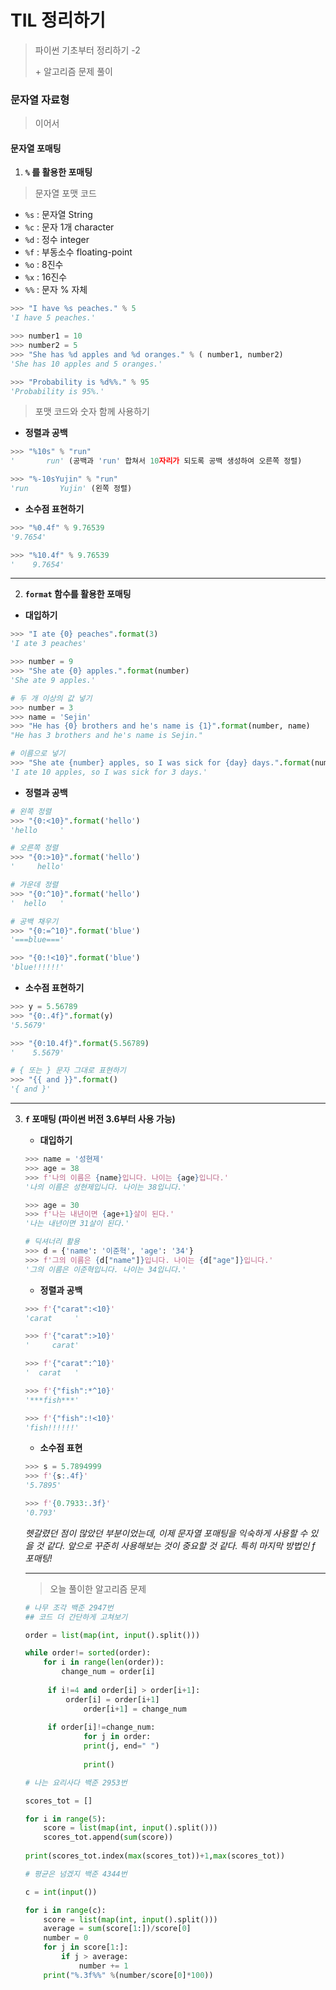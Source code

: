 # TIL 정리하기

> 파이썬 기초부터 정리하기 -2
>
> \+ 알고리즘 문제 풀이



### 문자열 자료형 

> 이어서 



#### 문자열 포매팅

1. __`%` 를 활용한 포매팅__

> 문자열 포맷 코드

- `%s` : 문자열 String
- `%c` : 문자 1개 character
- `%d` : 정수 integer
- `%f` : 부동소수 floating-point
- `%o` : 8진수
- `%x` : 16진수
- `%%` : 문자 % 자체

```python
>>> "I have %s peaches." % 5
'I have 5 peaches.'

>>> number1 = 10
>>> number2 = 5
>>> "She has %d apples and %d oranges." % ( number1, number2)
'She has 10 apples and 5 oranges.'

>>> "Probability is %d%%." % 95
'Probability is 95%.'
```

> 포맷 코드와 숫자 함께 사용하기 

- __정렬과 공백__

```python
>>> "%10s" % "run"
'       run' (공백과 'run' 합쳐서 10자리가 되도록 공백 생성하여 오른쪽 정렬)

>>> "%-10sYujin" % "run"
'run       Yujin' (왼쪽 정렬)
```

- __소수점 표현하기__

```python
>>> "%0.4f" % 9.76539
'9.7654'

>>> "%10.4f" % 9.76539
'    9.7654'
```

---



2. __`format` 함수를 활용한 포매팅__

- __대입하기__

```python
>>> "I ate {0} peaches".format(3)
'I ate 3 peaches'

>>> number = 9
>>> "She ate {0} apples.".format(number)
'She ate 9 apples.'

# 두 개 이상의 값 넣기
>>> number = 3
>>> name = 'Sejin'
>>> "He has {0} brothers and he's name is {1}".format(number, name)
"He has 3 brothers and he's name is Sejin."

# 이름으로 넣기 
>>> "She ate {number} apples, so I was sick for {day} days.".format(number=10, day=3)
'I ate 10 apples, so I was sick for 3 days.'
```

- __정렬과 공백__

```python
# 왼쪽 정렬
>>> "{0:<10}".format('hello')
'hello     '

# 오른쪽 정렬
>>> "{0:>10}".format('hello')
'     hello'

# 가운데 정렬
>>> "{0:^10}".format('hello')
'  hello   '

# 공백 채우기
>>> "{0:=^10}".format('blue')
'===blue==='

>>> "{0:!<10}".format('blue')
'blue!!!!!!'
```

- __소수점 표현하기__

```python
>>> y = 5.56789
>>> "{0:.4f}".format(y)
'5.5679'

>>> "{0:10.4f}".format(5.56789)
'    5.5679'

# { 또는 } 문자 그대로 표현하기
>>> "{{ and }}".format()
'{ and }'
```

---



3. __`f` 포매팅 (파이썬 버전 3.6부터 사용 가능)__

   - __대입하기__

   ``` python
   >>> name = '성현제'
   >>> age = 38
   >>> f'나의 이름은 {name}입니다. 나이는 {age}입니다.'
   '나의 이름은 성현제입니다. 나이는 38입니다.'
   
   >>> age = 30
   >>> f'나는 내년이면 {age+1}살이 된다.'
   '나는 내년이면 31살이 된다.'
   
   # 딕셔너리 활용
   >>> d = {'name': '이준혁', 'age': '34'}
   >>> f'그의 이름은 {d["name"]}입니다. 나이는 {d["age"]}입니다.'
   '그의 이름은 이준혁입니다. 나이는 34입니다.'
   ```

   - __정렬과 공백__

   ```python
   >>> f'{"carat":<10}'
   'carat     '
   
   >>> f'{"carat":>10}'
   '     carat'
   
   >>> f'{"carat":^10}'
   '  carat   '
   
   >>> f'{"fish":*^10}'
   '***fish***'
   
   >>> f'{"fish":!<10}'
   'fish!!!!!!'
   ```

   - __소수점 표현__

   ```python
   >>> s = 5.7894999
   >>> f'{s:.4f}'
   '5.7895'
   
   >>> f'{0.7933:.3f}'
   '0.793'
   ```

   

   _헷갈렸던 점이 많았던 부분이었는데, 이제 문자열 포매팅을 익숙하게 사용할 수 있을 것 같다. 앞으로 꾸준히 사용해보는 것이 중요할 것 같다. 특히 마지막 방법인  f 포매팅!_

   

   ---

   > 오늘 풀이한 알고리즘 문제

   ```python
   # 나무 조각 백준 2947번
   ## 코드 더 간단하게 고쳐보기
   
   order = list(map(int, input().split()))
   
   while order!= sorted(order):
       for i in range(len(order)):
           change_num = order[i]
           
       	if i!=4 and order[i] > order[i+1]:
   			order[i] = order[i+1]
         		order[i+1] = change_num
               
       	if order[i]!=change_num:
         		for j in order:
           		print(j, end=" ")
                   
        		print()
   ```

   ```python
   # 나는 요리사다 백준 2953번
   
   scores_tot = []
   
   for i in range(5):
       score = list(map(int, input().split()))
       scores_tot.append(sum(score))
       
   print(scores_tot.index(max(scores_tot))+1,max(scores_tot))
   
   ```

   ```python
   # 평균은 넘겠지 백준 4344번
   
   c = int(input())
   
   for i in range(c):
       score = list(map(int, input().split()))
       average = sum(score[1:])/score[0]
       number = 0
       for j in score[1:]:
           if j > average:
               number += 1
       print("%.3f%%" %(number/score[0]*100))
   ```

   

   

   

   

